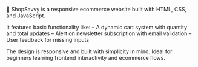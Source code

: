 
🛒 ShopSavvy is a responsive ecommerce website built with HTML, CSS, and JavaScript.

It features basic functionality like:
– A dynamic cart system with quantity and total updates
– Alert on newsletter subscription with email validation
– User feedback for missing inputs

The design is responsive and built with simplicity in mind.
Ideal for beginners learning frontend interactivity and ecommerce flows.